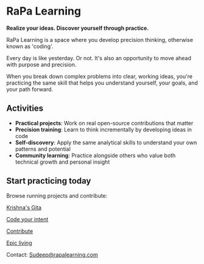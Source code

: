 # RaPa Learning

**Realize your ideas. Discover yourself through practice.**

RaPa Learning is a space where you develop precision thinking, otherwise known as 'coding'.

Every day is like yesterday. Or not. It's also an opportunity to move ahead with purpose and precision.

When you break down complex problems into clear, working ideas, you're practicing the same skill that helps you understand yourself, your goals, and your path forward.

## Activities

- **Practical projects**: Work on real open-source contributions that matter
- **Precision training**: Learn to think incrementally by developing ideas in code
- **Self-discovery**: Apply the same analytical skills to understand your own patterns and potential
- **Community learning**: Practice alongside others who value both technical growth and personal insight

## Start practicing today

Browse running projects and contribute:

[Krishna's Gita](krishna-gita.md)

[Code your intent](coding.md)

[Contribute](contribute.md)

[Epic living](epic-living.md)

Contact: [Sudeep@rapalearning.com](mailto:sudeep@rapalearning.com)
